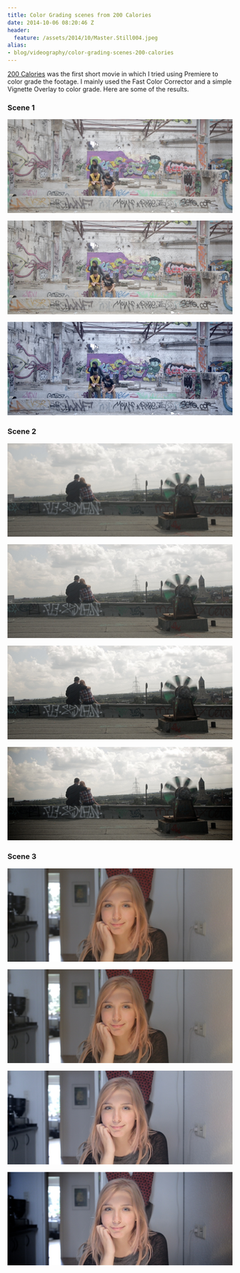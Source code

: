 ```yaml
---
title: Color Grading scenes from 200 Calories
date: 2014-10-06 08:20:46 Z
header:
  feature: /assets/2014/10/Master.Still004.jpeg
alias:
- blog/videography/color-grading-scenes-200-calories
---
```


[200 Calories](/200-calories-created-during-the-2880-film-festival/ "200 Calories, created during the 2880 Film Festival") was the first short movie in which I tried using Premiere to color grade the footage. I mainly used the Fast Color Corrector and a simple Vignette Overlay to color grade. Here are some of the results.

### Scene 1

[![Master.Still006](/assets/2014/10/Master.Still006.jpeg)](/assets/2014/10/Master.Still006.jpeg)

[![Master.Still007](/assets/2014/10/Master.Still007.jpeg)](/assets/2014/10/Master.Still007.jpeg)

[![Master.Still008](/assets/2014/10/Master.Still008.jpeg)](/assets/2014/10/Master.Still008.jpeg)

### Scene 2

[![Master.Still001](/assets/2014/10/Master.Still001.jpeg)](/assets/2014/10/Master.Still001.jpeg)

[![Master.Still002](/assets/2014/10/Master.Still002.jpeg)](/assets/2014/10/Master.Still002.jpeg)

[![Master.Still003](/assets/2014/10/Master.Still003.jpeg)](/assets/2014/10/Master.Still003.jpeg)

[![Master.Still004](/assets/2014/10/Master.Still004.jpeg)](/assets/2014/10/Master.Still004.jpeg)

### Scene 3

[![Master.Still013](/assets/2014/10/Master.Still013.jpeg)](/assets/2014/10/Master.Still013.jpeg)

[![Master.Still014](/assets/2014/10/Master.Still014.jpeg)](/assets/2014/10/Master.Still014.jpeg)

[![Master.Still015](/assets/2014/10/Master.Still015.jpeg)](/assets/2014/10/Master.Still015.jpeg)

[![Master.Still016](/assets/2014/10/Master.Still016.jpeg)](/assets/2014/10/Master.Still016.jpeg)
